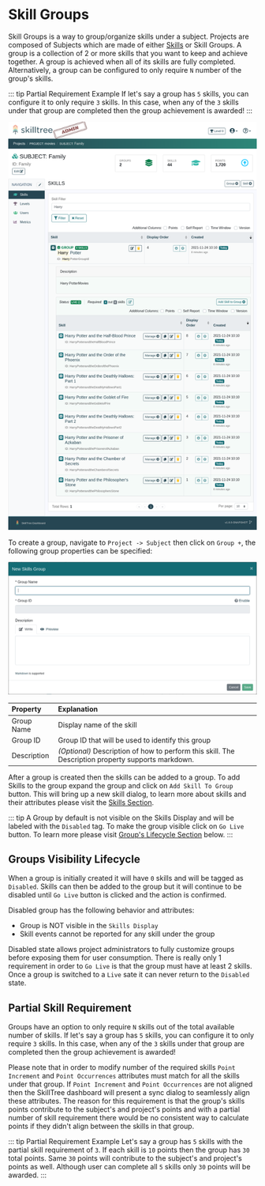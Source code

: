 # Skill Groups <since project="skills-service" version="1.8.0" />


Skill Groups is a way to group/organize skills under a subject. 
Projects are composed of Subjects which are made of either [Skills](/dashboard/user-guide/skills.html) or Skill Groups. 
A group is a collection of 2 or more skills that you want to keep and achieve together.
A group is achieved when all of its skills are fully completed. 
Alternatively, a group can be configured to only require ``N`` number of the group's skills. 

::: tip Partial Requirement Example
If let's say a group has ``5`` skills, you can configure it to only require ``3`` skills.
In this case, when any of the ``3`` skills under that group are completed then the group achievement is awarded!
:::

![Skills Group Screenshot](../../screenshots/admin/page-skills-group.png)

To create a group, navigate to ``Project -> Subject`` then click on ``Group +``, the following group properties can be specified:

![New Skills Group Modal](../../screenshots/admin/modal-new-group.png)

| Property | Explanation | 
|:------- |:----------- | 
| Group Name | Display name of the skill |
| Group ID | Group ID that will be used to identify this group |
| Description | *(Optional)* Description of how to perform this skill. The Description property supports markdown.

After a group is created then the skills can be added to a group. To add Skills to the group expand the group and click on ``Add Skill To Group`` button. 
This will bring up a new skill dialog, to learn more about skills and their attributes please visit the [Skills Section](/dashboard/user-guide/skills.html). 

::: tip 
A Group by default is not visible on the Skills Display and will be labeled with the ``Disabled`` tag. To make the group visible click on ``Go Live`` button.
To learn more please visit [Group's Lifecycle Section](/dashboard/user-guide/skills-groups.html#groups-visibility-lifecycle) below.
:::

## Groups Visibility Lifecycle

When a group is initially created it will have ``0`` skills and will be tagged as ``Disabled``. 
Skills can then be added to the group but it will continue to be disabled until ``Go Live`` button is clicked and the action is confirmed. 

Disabled group has the following behavior and attributes:
- Group is NOT visible in the ``Skills Display``
- Skill events cannot be reported for any skill under the group

Disabled state allows project administrators to fully customize groups before exposing them for user consumption. 
There is really only 1 requirement in order to ``Go Live`` is that the group must have at least 2 skills. 
Once a group is switched to a ``Live`` sate it can never return to the ``Disabled`` state.  

## Partial Skill Requirement

Groups have an option to only require ``N`` skills out of the total available number of skills.
If let's say a group has ``5`` skills, you can configure it to only require ``3`` skills.
In this case, when any of the ``3`` skills under that group are completed then the group achievement is awarded!

Please note that in order to modify number of the required skills ``Point Increment`` and ``Point Occurrences`` attributes must match for all the skills under that group. 
If ``Point Increment`` and ``Point Occurrences`` are not aligned then the SkillTree dashboard will present a sync dialog to seamlessly align these attributes. 
The reason for this requirement is that the group's skills points contribute to the subject's and project's points and with a partial number of skill requirement 
there would be no consistent way to calculate points if they didn't align between the skills in that group.   

::: tip Partial Requirement Example
Let's say a group has ``5`` skills with the partial skill requirement of ``3``. If each skill is ``10`` points then the group has ``30`` total points. 
Same ``30`` points will contribute to the subject's and project's points as well. Although user can complete all ``5`` skills only ``30`` points will be awarded. 
:::